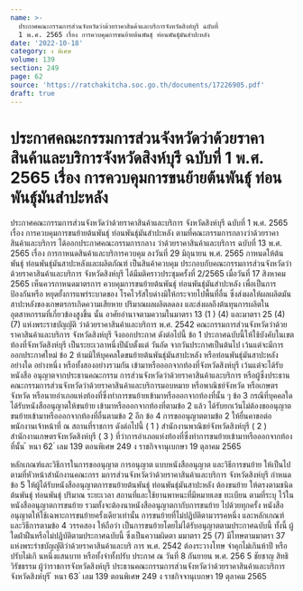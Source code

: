 ```yaml
---
name: >-
  ประกาศคณะกรรมการส่วนจังหวัดว่าด้วยราคาสินค้าและบริการจังหวัดสิงห์บุรี ฉบับที่
  1 พ.ศ. 2565 เรื่อง การควบคุมการขนย้ายต้นพันธุ์ ท่อนพันธุ์มันสำปะหลัง
date: '2022-10-18'
category: ง พิเศษ
volume: 139
section: 249
page: 62
source: 'https://ratchakitcha.soc.go.th/documents/17226905.pdf'
draft: true
---
```


# ประกาศคณะกรรมการส่วนจังหวัดว่าด้วยราคาสินค้าและบริการจังหวัดสิงห์บุรี ฉบับที่ 1 พ.ศ. 2565 เรื่อง การควบคุมการขนย้ายต้นพันธุ์ ท่อนพันธุ์มันสำปะหลัง

ประกาศคณะกรรมการส่วนจังหวัดว่าด้วยราคาสินค้าและบริการ จังหวัดสิงห์บุรี ฉบับที่ 1 พ.ศ. 2565 เรื่อง การควบคุมการขนย้ายต้นพันธุ์ ท่อนพันธุ์มันสำปะหลัง ตามที่คณะกรรมการกลางว่าด้วยราคาสินค้าและบริการ ได้ออกประกาศคณะกรรมการกลาง ว่าด้วยราคาสินค้าและบริการ ฉบับที่ 13 พ.ศ. 2565 เรื่อง การกาหนดสินค้าและบริการควบคุม ลงวันที่ 29 มิถุนายน พ.ศ. 2565 กาหนดให้ต้นพันธุ์ ท่อนพันธุ์มันสาปะหลังและผลิตภัณฑ์ เป็นสินค้าควบคุม ประกอบกับคณะกรรมการส่วนจังหวัดว่าด้วยราคาสินค้าและบริการ จังหวัดสิงห์บุรี ได้มีมติคราวประชุมครั้งที่ 2/2565 เมื่อวันที่ 17 สิงหาคม 2565 เห็นควรกาหนดมาตรการ ควบคุมการขนย้ายต้นพันธุ์ ท่อนพันธุ์มันสำปะหลัง เพื่อเป็นการป้องกันหรือ หยุดยั้งการแพร่ระบาดของ โรคไวรัสใบด่างมิให้กระจายไปพื้นที่อื่น ซึ่งส่งผลให้ผลผลิตมันสาปะหลังของเกษตรกรเกิดความเสียหาย ปริมาณผลผลิตลดลง และส่งผลถึงต้นทุนการผลิตในอุตสาหกรรมที่เกี่ยวข้องสูงขึ้น นั้น อาศัยอำนาจตามความในมาตรา 13 (1 ) (4) และมาตรา 25 (4) (7) แห่งพระราชบัญญัติ ว่าด้วยราคาสินค้าและบริการ พ.ศ. 2542 คณะกรรมการส่วนจังหวัดว่าด้วยราคาสินค้าและบริการ จังหวัดสิงห์บุรี จึงออกประกาศ ดังต่อไปนี้ ข้อ 1 ประกาศฉบับนี้ให้ใช้บังคับในเขตท้องที่จังหวัดสิงห์บุรี เป็นระยะเวลาหนึ่งปีนับตั้งแต่ วันถัด จากวันประกาศเป็นต้นไป เว้นแต่จะมีการออกประกาศใหม่ ข้อ 2 ห้ามมิให้บุคคลใดขนย้ายต้นพันธุ์มันสาปะหลัง หรือท่อนพันธุ์มันสาปะหลัง อย่างใด อย่างหนึ่ง หรือทั้งสองอย่างรวมกัน เข้ามาหรือออกจากท้องที่จังหวัดสิงห์บุรี เว้นแต่จะได้รับหนังสือ อนุญาตจากประธานคณะกรรม การส่วนจังหวัดว่าด้วยราคาสินค้าและบริการ หรือผู้ซึ่งประธาน คณะกรรมการส่วนจังหวัดว่าด้วยราคาสินค้าและบริการมอบหมาย หรือพาณิชย์จังหวัด หรือเกษตรจังหวัด หรือนายอำเภอแห่งท้องที่ซึ่งทำการขนย้ายเข้ามาหรือออกจากท้องที่นั้น ๆ ข้อ 3 กรณีที่บุคคลใดได้รับหนังสืออนุญาตให้ขนย้าย เข้ามาหรือออกจากท้องที่ตามข้อ 2 แล้ว ได้รับยกเว้นไม่ต้องขออนุญาตขนย้ายเข้ามาหรือออกจากท้องที่อื่นตามข้อ 2 อีก ข้อ 4 การขออนุญาตตามข้อ 2 ให้ยื่นคาขอต่อพนักงานเจ้าหน้าที่ ณ สถานที่ราชการ ดังต่อไปนี้ ( 1 ) สำนักงานพาณิชย์จังหวัดสิงห์บุรี ( 2 ) สำนักงานเกษตรจังหวัดสิงห์บุรี ( 3 ) ที่ว่าการอำเภอแห่งท้องที่ซึ่งทำการขนย้ายเข้ามาหรือออกจากท้องที่นั้น ้ หนา 62 ่ เลม 139 ตอนพิเศษ 249 ง ราชกิจจานุเบกษา 19 ตุลาคม 2565

หลักเกณฑ์และวิธีการในการขออนุญาต การอนุญาต แบบหนังสืออนุญาต และวิธีการขนย้าย ให้เป็นไปตามที่หัวหน้าสำนักงานคณะกรร มการส่วนจังหวัดว่าด้วยราคาสินค้าและบริการ จังหวัดสิงห์บุรี กำหนด ข้อ 5 ให้ผู้ได้รับหนังสืออนุญาตการขนย้ายต้นพันธุ์ ท่อนพันธุ์มันสาปะหลัง ต้องขนย้าย ให้ตรงตามชนิดต้นพันธุ์ ท่อนพันธุ์ ปริมาณ ระยะเวลา สถานที่และใช้ยานพาหนะที่มีหมายเลข ทะเบียน ตามที่ระบุ ไว้ในหนังสืออนุญาตการขนย้าย รวมทั้งจะต้องนาหนังสืออนุญาตกากับการขนย้าย ไปด้วยทุกครั้ง หนังสืออนุญาตให้ใช้เฉพาะการขนย้ายครั้งเดียวเท่านั้น การขนย้ายที่ไม่ปฏิบัติตามวรรคหนึ่ง และหลักเกณฑ์และวิธีการตามข้อ 4 วรรคสอง ให้ถือว่า เป็นการขนย้ายโดยไม่ได้รับอนุญาตตามประกาศฉบับนี้ ทั้งนี้ ผู้ใดฝ่าฝืนหรือไม่ปฏิบัติตามประกาศฉบับนี้ ซึ่งเป็นความผิดตา มมาตรา 25 (7) มีโทษตามมาตรา 37 แห่งพระรำชบัญญัติว่าด้วยราคาสินค้าและบริ การ พ.ศ. 2542 ต้องระวางโทษ จำคุกไม่เกินห้าปี หรือปรับไม่เกิ นหนึ่งแสนบาท หรือทั้งจำทั้งปรับ ประกาศ ณ วันที่ 8 กันยายน พ.ศ. 256 5 ชัยชาญ สิทธิวิรัชธรรม ผู้ว่าราชการจังหวัดสิงห์บุรี ประธานคณะกรรมการส่วนจังหวัดว่าด้วยราคาสินค้าและบริการ จังหวัดสิงห์บุรี ้ หนา 63 ่ เลม 139 ตอนพิเศษ 249 ง ราชกิจจานุเบกษา 19 ตุลาคม 2565
